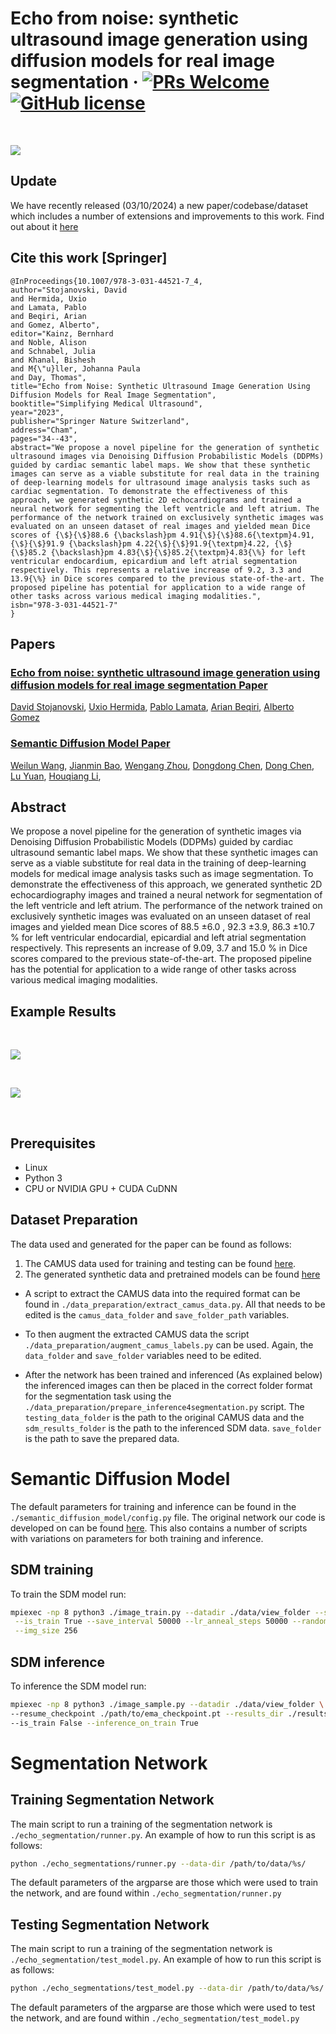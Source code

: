 # Echo from noise: synthetic ultrasound image generation using diffusion models for real image segmentation &middot; [![PRs Welcome](https://img.shields.io/badge/PRs-welcome-brightgreen.svg?style=flat-square)](http://makeapullrequest.com) [![GitHub license](https://img.shields.io/badge/license-MIT-blue.svg?style=flat-square)](https://github.com/your/your-project/blob/master/LICENSE) 

&nbsp;

<img src='./README_assets/pipeline.png'>  

## Update
We have recently released (03/10/2024) a new paper/codebase/dataset which includes a number of extensions and improvements to this work. Find out about it [here](https://github.com/david-stojanovski/EDMLX)

## Cite this work [Springer]

```
@InProceedings{10.1007/978-3-031-44521-7_4,
author="Stojanovski, David
and Hermida, Uxio
and Lamata, Pablo
and Beqiri, Arian
and Gomez, Alberto",
editor="Kainz, Bernhard
and Noble, Alison
and Schnabel, Julia
and Khanal, Bishesh
and M{\"u}ller, Johanna Paula
and Day, Thomas",
title="Echo from Noise: Synthetic Ultrasound Image Generation Using Diffusion Models for Real Image Segmentation",
booktitle="Simplifying Medical Ultrasound",
year="2023",
publisher="Springer Nature Switzerland",
address="Cham",
pages="34--43",
abstract="We propose a novel pipeline for the generation of synthetic ultrasound images via Denoising Diffusion Probabilistic Models (DDPMs) guided by cardiac semantic label maps. We show that these synthetic images can serve as a viable substitute for real data in the training of deep-learning models for ultrasound image analysis tasks such as cardiac segmentation. To demonstrate the effectiveness of this approach, we generated synthetic 2D echocardiograms and trained a neural network for segmenting the left ventricle and left atrium. The performance of the network trained on exclusively synthetic images was evaluated on an unseen dataset of real images and yielded mean Dice scores of {\$}{\$}88.6 {\backslash}pm 4.91{\$}{\$}88.6{\textpm}4.91, {\$}{\$}91.9 {\backslash}pm 4.22{\$}{\$}91.9{\textpm}4.22, {\$}{\$}85.2 {\backslash}pm 4.83{\$}{\$}85.2{\textpm}4.83{\%} for left ventricular endocardium, epicardium and left atrial segmentation respectively. This represents a relative increase of 9.2, 3.3 and 13.9{\%} in Dice scores compared to the previous state-of-the-art. The proposed pipeline has potential for application to a wide range of other tasks across various medical imaging modalities.",
isbn="978-3-031-44521-7"
}
```

## Papers

### [Echo from noise: synthetic ultrasound image generation using diffusion models for real image segmentation Paper](https://link.springer.com/chapter/10.1007/978-3-031-44521-7_4)

[David Stojanovski](https://scholar.google.com/citations?user=6A_chPAAAAAJ&hl=en), [Uxio Hermida](https://scholar.google.com/citations?hl=en&user=6DkZyrXMyKEC), [Pablo Lamata](https://scholar.google.com/citations?hl=en&user=H98n1tsAAAAJ), [Arian Beqiri](https://scholar.google.com/citations?hl=en&user=osD0r24AAAAJ&view_op=list_works&sortby=pubdate), [Alberto Gomez](https://scholar.google.com/citations?hl=en&user=T4fP_swAAAAJ&view_op=list_works&sortby=pubdate)

### [Semantic Diffusion Model Paper](https://arxiv.org/abs/2207.00050)

[Weilun Wang](https://scholar.google.com/citations?hl=zh-CN&user=YfV4aCQAAAAJ), [Jianmin Bao](https://scholar.google.com/citations?hl=zh-CN&user=hjwvkYUAAAAJ), [Wengang Zhou](https://scholar.google.com/citations?hl=zh-CN&user=8s1JF8YAAAAJ), [Dongdong Chen](https://scholar.google.com/citations?hl=zh-CN&user=sYKpKqEAAAAJ), [Dong Chen](https://scholar.google.com/citations?hl=zh-CN&user=_fKSYOwAAAAJ), [Lu Yuan](https://scholar.google.com/citations?hl=zh-CN&user=k9TsUVsAAAAJ), [Houqiang Li](https://scholar.google.com/citations?hl=zh-CN&user=7sFMIKoAAAAJ),

## Abstract

We propose a novel pipeline for the generation of synthetic images via Denoising Diffusion Probabilistic Models (DDPMs)
guided by cardiac ultrasound semantic label maps. We show that these synthetic images can serve as a viable substitute
for real data in the training of deep-learning models for medical image analysis tasks such as image segmentation. To
demonstrate the effectiveness of this approach, we generated synthetic 2D echocardiography images and trained a neural
network for segmentation of the left ventricle and left atrium. The performance of the network trained on exclusively
synthetic images was evaluated on an unseen dataset of real images and yielded mean Dice scores of 88.5 $\pm 6.0$ , 92.3
$\pm 3.9$, 86.3 $\pm 10.7$ \% for left ventricular endocardial, epicardial and left atrial segmentation respectively.
This represents an increase of $9.09$, $3.7$ and $15.0$ \% in Dice scores compared to the previous state-of-the-art. The
proposed pipeline has the potential for application to a wide range of other tasks across various medical imaging
modalities.

## Example Results

&nbsp;

<img src='./README_assets/SDM_example_views.png'>  

&nbsp;

<img src='./README_assets/transforms.png'>  

&nbsp;

## Prerequisites

- Linux
- Python 3
- CPU or NVIDIA GPU + CUDA CuDNN

## Dataset Preparation

The data used and generated for the paper can be found as follows:

1) The CAMUS data used for training and testing can be
   found [here](https://humanheart-project.creatis.insa-lyon.fr/database/#collection/6373703d73e9f0047faa1bc8/folder/6373727d73e9f0047faa1bca).
2) The generated synthetic data and pretrained models can be
   found [here](https://zenodo.org/record/7921055#.ZFyqd9LMLmE)

- A script to extract the CAMUS data into the required format can be found
  in `./data_preparation/extract_camus_data.py`. All that needs to be edited is the `camus_data_folder`
  and `save_folder_path` variables.


- To then augment the extracted CAMUS data the script `./data_preparation/augment_camus_labels.py` can be used. Again,
  the `data_folder` and `save_folder` variables need to be edited.

- After the network has been trained and inferenced (As explained below) the inferenced images can then be placed in the
  correct folder format for the segmentation task using the `./data_preparation/prepare_inference4segmentation.py`
  script. The `testing_data_folder` is the path to the original CAMUS data and the `sdm_results_folder` is the path to
  the inferenced SDM data. `save_folder` is the path to save the prepared data.

# Semantic Diffusion Model

The default parameters for training and inference can be found in the `./semantic_diffusion_model/config.py` file.
The original network our code is developed on can be
found [here](https://github.com/WeilunWang/semantic-diffusion-model). This also contains a number of scripts with
variations on parameters for both training and inference.

## SDM training

To train the SDM model run:

```bash
mpiexec -np 8 python3 ./image_train.py --datadir ./data/view_folder --savedir ./output --batch_size_train 12 \
 --is_train True --save_interval 50000 --lr_anneal_steps 50000 --random_flip True --deterministic_train False \
 --img_size 256
```

## SDM inference

To inference the SDM model run:

```bash
mpiexec -np 8 python3 ./image_sample.py --datadir ./data/view_folder \
--resume_checkpoint ./path/to/ema_checkpoint.pt --results_dir ./results_2CH_ED --num_samples 2250 \
--is_train False --inference_on_train True
```

# Segmentation Network

## Training Segmentation Network

The main script to run a training of the segmentation network is `./echo_segmentation/runner.py`. An example of how to
run this script is as follows:

```bash
python ./echo_segmentations/runner.py --data-dir /path/to/data/%s/
```

The default parameters of the argparse are those which were used to train the network, and are found
within `./echo_segmentation/runner.py`

## Testing Segmentation Network

The main script to run a training of the segmentation network is `./echo_segmentation/test_model.py`. An example of how
to  run this script is as follows:

```bash
python ./echo_segmentations/test_model.py --data-dir /path/to/data/%s/ --model-path /path/to/model
```

The default parameters of the argparse are those which were used to test the network, and are found
within `./echo_segmentation/test_model.py`
